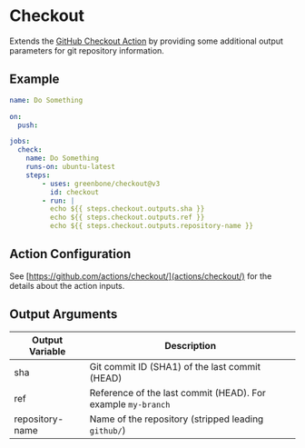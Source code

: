 # Checkout

Extends the [GitHub Checkout Action](https://github.com/actions/checkout/) by
providing some additional output parameters for git repository information.

## Example

```yml
name: Do Something

on:
  push:

jobs:
  check:
    name: Do Something
    runs-on: ubuntu-latest
    steps:
        - uses: greenbone/checkout@v3
          id: checkout
        - run: |
          echo ${{ steps.checkout.outputs.sha }}
          echo ${{ steps.checkout.outputs.ref }}
          echo ${{ steps.checkout.outputs.repository-name }}
```

## Action Configuration

See [https://github.com/actions/checkout/](actions/checkout/) for the details
about the action inputs.

## Output Arguments

|Output Variable|Description|
|---------------|-----------|
| sha | Git commit ID (SHA1) of the last commit (HEAD) |
| ref | Reference of the last commit (HEAD). For example `my-branch` |
| repository-name | Name of the repository (stripped leading `github/`) |
